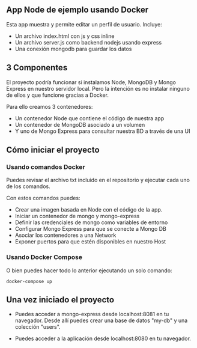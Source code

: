## App Node de ejemplo usando Docker

Esta app muestra y permite editar un perfil de usuario.
Incluye:
- Un archivo index.html con js y css inline
- Un archivo server.js como backend nodejs usando express
- Una conexión mongodb para guardar los datos

## 3 Componentes
El proyecto podría funcionar si instalamos Node, MongoDB y Mongo Express en nuestro servidor local.
Pero la intención es no instalar ninguno de ellos y que funcione gracias a Docker.

Para ello creamos 3 contenedores:
- Un contenedor Node que contiene el código de nuestra app
- Un contenedor de MongoDB asociado a un volumen
- Y uno de Mongo Express para consultar nuestra BD a través de una UI

## Cómo iniciar el proyecto

### Usando comandos Docker

Puedes revisar el archivo txt incluido en el repositorio y ejecutar cada uno de los comandos.

Con estos comandos puedes:
- Crear una imagen basada en Node con el código de la app.
- Iniciar un contenedor de mongo y mongo-express
- Definir las credenciales de mongo como variables de entorno 
- Configurar Mongo Express para que se conecte a Mongo DB
- Asociar los contenedores a una Network
- Exponer puertos para que estén disponibles en nuestro Host

### Usando Docker Compose

O bien puedes hacer todo lo anterior ejecutando un solo comando:

    docker-compose up
    
## Una vez iniciado el proyecto

- Puedes acceder a mongo-express desde localhost:8081 en tu navegador.
  Desde allí puedes crear una base de datos "my-db" y una colección "users".       
    
- Puedes acceder a la aplicación desde localhost:8080 en tu navegador.
